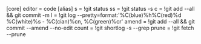 [core]
	editor = code
[alias]
  s = !git status
  ss = !git status -s
  c = !git add --all && git commit -m
  l = !git log --pretty=format:'%C(blue)%h%C(red)%d %C(white)%s - %C(cian)%cn, %C(green)%cr'
  amend = !git add --all && git commit --amend --no-edit
  count = !git shortlog -s --grep
  prune = !git fetch --prune